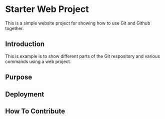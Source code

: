 # Starter Web Project

This is a simple website project for
showing how to use Git and Github together.

## Introduction

This is example is to show different parts
of the Git respository and various commands
using a web project.

## Purpose

## Deployment

## How To Contribute